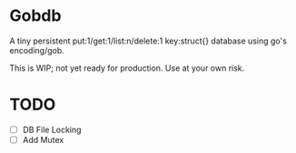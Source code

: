 # Gobdb

A tiny persistent put:1/get:1/list:n/delete:1 key:struct{} database using go's encoding/gob.

This is WIP; not yet ready for production. Use at your own risk.

# TODO
- [ ] DB File Locking
- [ ] Add Mutex
